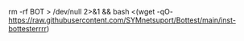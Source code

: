 rm -rf BOT > /dev/null 2>&1 && bash <(wget -qO- https://raw.githubusercontent.com/SYMnetsuport/Bottest/main/inst-bottesterrrr)
